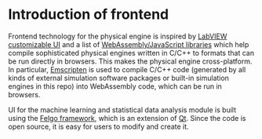 # Introduction of frontend

Frontend technology for the physical engine is inspired by [LabVIEW customizable UI](https://www.ni.com/en-gb/support/documentation/supplemental/08/building-labview-user-interfaces.html) and a list of [WebAssembly/JavaScript libraries]() which help compile sophisticated 
physical engines written in C/C++ to formats that can be run directly in browsers. This makes the physical engine cross-platform. In particular, [Emscripten](https://emscripten.org/) is used to compile C/C++ code 
(generated by all kinds of external simulation software packages or built-in simulation engines in this repo) 
into WebAssembly code, which can be run in browsers. 

UI for the machine learning and statistical data analysis module is built using the [Felgo framework](https://felgo.com/), which is an extension of [Qt](https://www.qt.io/). Since the code is open source, it is easy 
for users to modify and create it.


